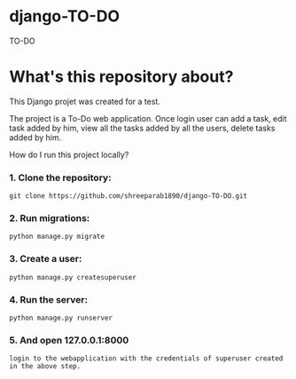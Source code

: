 # django-TO-DO
TO-DO

# What's this repository about?
This Django projet was created for a test.

The project is a To-Do web application.
Once login user can  add a task, edit task added by him, view all the tasks added by all the users, delete tasks added by him.

How do I run this project locally?

### 1. Clone the repository:

    git clone https://github.com/shreeparab1890/django-TO-DO.git

### 2. Run migrations:

    python manage.py migrate

### 3. Create a user:

    python manage.py createsuperuser

### 4. Run the server:

    python manage.py runserver

### 5. And open 127.0.0.1:8000
    login to the webapplication with the credentials of superuser created in the above step. 
